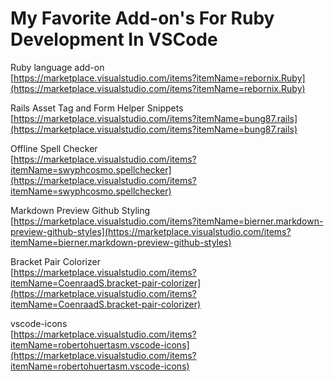 # My Favorite Add-on's For Ruby Development In VSCode

Ruby language add-on<br/>
[https://marketplace.visualstudio.com/items?itemName=rebornix.Ruby](https://marketplace.visualstudio.com/items?itemName=rebornix.Ruby)

Rails Asset Tag and Form Helper Snippets<br/>
[https://marketplace.visualstudio.com/items?itemName=bung87.rails](https://marketplace.visualstudio.com/items?itemName=bung87.rails)

Offline Spell Checker<br/>
[https://marketplace.visualstudio.com/items?itemName=swyphcosmo.spellchecker](https://marketplace.visualstudio.com/items?itemName=swyphcosmo.spellchecker)

Markdown Preview Github Styling<br/>
[https://marketplace.visualstudio.com/items?itemName=bierner.markdown-preview-github-styles](https://marketplace.visualstudio.com/items?itemName=bierner.markdown-preview-github-styles)

Bracket Pair Colorizer<br/>
[https://marketplace.visualstudio.com/items?itemName=CoenraadS.bracket-pair-colorizer](https://marketplace.visualstudio.com/items?itemName=CoenraadS.bracket-pair-colorizer)

vscode-icons<br/>
[https://marketplace.visualstudio.com/items?itemName=robertohuertasm.vscode-icons](https://marketplace.visualstudio.com/items?itemName=robertohuertasm.vscode-icons)

